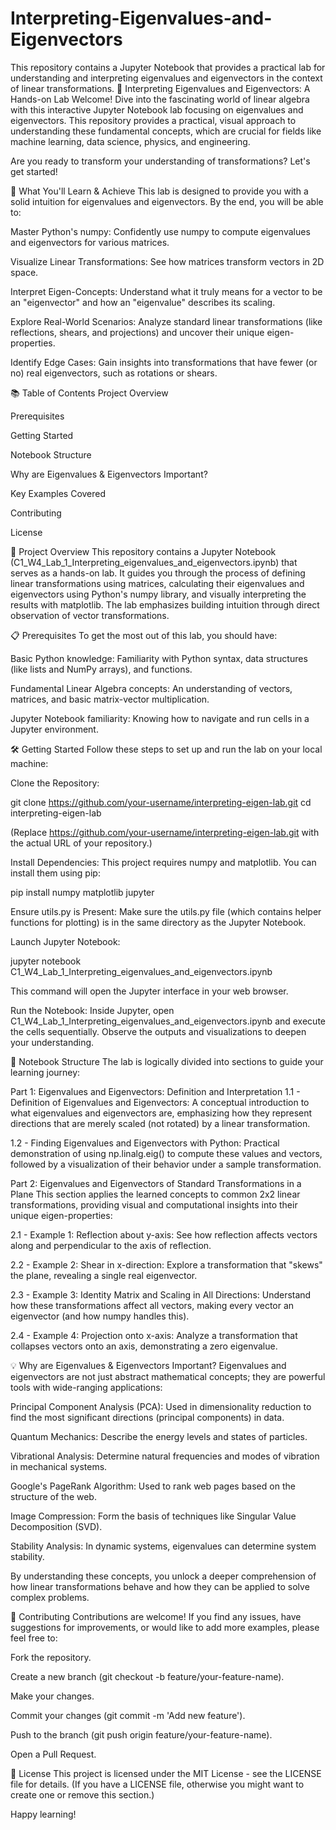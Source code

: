 # Interpreting-Eigenvalues-and-Eigenvectors
This repository contains a Jupyter Notebook that provides a practical lab for understanding and interpreting eigenvalues and eigenvectors in the context of linear transformations.
🔬 Interpreting Eigenvalues and Eigenvectors: A Hands-on Lab
Welcome!
Dive into the fascinating world of linear algebra with this interactive Jupyter Notebook lab focusing on eigenvalues and eigenvectors. This repository provides a practical, visual approach to understanding these fundamental concepts, which are crucial for fields like machine learning, data science, physics, and engineering.

Are you ready to transform your understanding of transformations? Let's get started!

🌟 What You'll Learn & Achieve
This lab is designed to provide you with a solid intuition for eigenvalues and eigenvectors. By the end, you will be able to:

Master Python's numpy: Confidently use numpy to compute eigenvalues and eigenvectors for various matrices.

Visualize Linear Transformations: See how matrices transform vectors in 2D space.

Interpret Eigen-Concepts: Understand what it truly means for a vector to be an "eigenvector" and how an "eigenvalue" describes its scaling.

Explore Real-World Scenarios: Analyze standard linear transformations (like reflections, shears, and projections) and uncover their unique eigen-properties.

Identify Edge Cases: Gain insights into transformations that have fewer (or no) real eigenvectors, such as rotations or shears.

📚 Table of Contents
Project Overview

Prerequisites

Getting Started

Notebook Structure

Why are Eigenvalues & Eigenvectors Important?

Key Examples Covered

Contributing

License

🚀 Project Overview
This repository contains a Jupyter Notebook (C1_W4_Lab_1_Interpreting_eigenvalues_and_eigenvectors.ipynb) that serves as a hands-on lab. It guides you through the process of defining linear transformations using matrices, calculating their eigenvalues and eigenvectors using Python's numpy library, and visually interpreting the results with matplotlib. The lab emphasizes building intuition through direct observation of vector transformations.

📋 Prerequisites
To get the most out of this lab, you should have:

Basic Python knowledge: Familiarity with Python syntax, data structures (like lists and NumPy arrays), and functions.

Fundamental Linear Algebra concepts: An understanding of vectors, matrices, and basic matrix-vector multiplication.

Jupyter Notebook familiarity: Knowing how to navigate and run cells in a Jupyter environment.

🛠️ Getting Started
Follow these steps to set up and run the lab on your local machine:

Clone the Repository:

git clone https://github.com/your-username/interpreting-eigen-lab.git
cd interpreting-eigen-lab

(Replace https://github.com/your-username/interpreting-eigen-lab.git with the actual URL of your repository.)

Install Dependencies:
This project requires numpy and matplotlib. You can install them using pip:

pip install numpy matplotlib jupyter

Ensure utils.py is Present:
Make sure the utils.py file (which contains helper functions for plotting) is in the same directory as the Jupyter Notebook.

Launch Jupyter Notebook:

jupyter notebook C1_W4_Lab_1_Interpreting_eigenvalues_and_eigenvectors.ipynb

This command will open the Jupyter interface in your web browser.

Run the Notebook:
Inside Jupyter, open C1_W4_Lab_1_Interpreting_eigenvalues_and_eigenvectors.ipynb and execute the cells sequentially. Observe the outputs and visualizations to deepen your understanding.

📖 Notebook Structure
The lab is logically divided into sections to guide your learning journey:

Part 1: Eigenvalues and Eigenvectors: Definition and Interpretation
1.1 - Definition of Eigenvalues and Eigenvectors: A conceptual introduction to what eigenvalues and eigenvectors are, emphasizing how they represent directions that are merely scaled (not rotated) by a linear transformation.

1.2 - Finding Eigenvalues and Eigenvectors with Python: Practical demonstration of using np.linalg.eig() to compute these values and vectors, followed by a visualization of their behavior under a sample transformation.

Part 2: Eigenvalues and Eigenvectors of Standard Transformations in a Plane
This section applies the learned concepts to common 2x2 linear transformations, providing visual and computational insights into their unique eigen-properties:

2.1 - Example 1: Reflection about y-axis: See how reflection affects vectors along and perpendicular to the axis of reflection.

2.2 - Example 2: Shear in x-direction: Explore a transformation that "skews" the plane, revealing a single real eigenvector.

2.3 - Example 3: Identity Matrix and Scaling in All Directions: Understand how these transformations affect all vectors, making every vector an eigenvector (and how numpy handles this).

2.4 - Example 4: Projection onto x-axis: Analyze a transformation that collapses vectors onto an axis, demonstrating a zero eigenvalue.

💡 Why are Eigenvalues & Eigenvectors Important?
Eigenvalues and eigenvectors are not just abstract mathematical concepts; they are powerful tools with wide-ranging applications:

Principal Component Analysis (PCA): Used in dimensionality reduction to find the most significant directions (principal components) in data.

Quantum Mechanics: Describe the energy levels and states of particles.

Vibrational Analysis: Determine natural frequencies and modes of vibration in mechanical systems.

Google's PageRank Algorithm: Used to rank web pages based on the structure of the web.

Image Compression: Form the basis of techniques like Singular Value Decomposition (SVD).

Stability Analysis: In dynamic systems, eigenvalues can determine system stability.

By understanding these concepts, you unlock a deeper comprehension of how linear transformations behave and how they can be applied to solve complex problems.

🤝 Contributing
Contributions are welcome! If you find any issues, have suggestions for improvements, or would like to add more examples, please feel free to:

Fork the repository.

Create a new branch (git checkout -b feature/your-feature-name).

Make your changes.

Commit your changes (git commit -m 'Add new feature').

Push to the branch (git push origin feature/your-feature-name).

Open a Pull Request.

📄 License
This project is licensed under the MIT License - see the LICENSE file for details. (If you have a LICENSE file, otherwise you might want to create one or remove this section.)

Happy learning!
